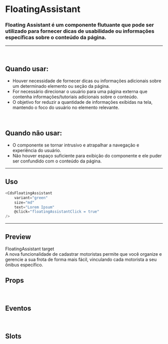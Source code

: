 # FloatingAssistant

### Floating Assistant é um componente flutuante que pode ser utilizado para fornecer dicas de usabilidade ou informações específicas sobre o conteúdo da página.
---
<br>

## Quando usar:
- Houver necessidade de fornecer dicas ou informações adicionais sobre um determinado elemento ou seção da página.
- For necessário direcionar o usuário para uma página externa que contenha informações/tutoriais adicionais sobre o conteúdo.
- O objetivo for reduzir a quantidade de informações exibidas na tela, mantendo o foco do usuário no elemento relevante.


<br>

## Quando não usar:
- O componente se tornar intrusivo e atrapalhar a navegação e experiência do usuário.
- Não houver espaço suficiente para exibição do componente e ele puder ser confundido com o conteúdo da página.


---

## Uso

```js
<CdsFloatingAssistant
	variant="green"
	size="md"
	text="Lorem Ipsum"
	@click="floatingAssistantClick = true"
/>
```

---

## Preview

<PreviewContainer>
	<div
		id="floating-assistant-target"
		style="width: fit-content;"
	>
		FloatingAssistant target
	</div>
	<CdsFloatingAssistant
		v-bind="args"
		v-on="internalEvents"
		targetId="floating-assistant-target"
	>
		A nova funcionalidade de cadastrar motoristas permite que você organize e
		gerencie a sua frota de forma mais fácil, vinculando cada motorista a seu
		ônibus específico.
	</CdsFloatingAssistant>
	<LogBuilder ref="logBuilderRef" :events />
</PreviewContainer>

<PlaygroundBuilder
	:args
	component="FloatingAssistant"
/>
---

## Props

<APITable
	name="FloatingAssistant"
	section="props"
/>
<br>

## Eventos

<APITable
	name="FloatingAssistant"
	section="events"
/>
<br>

## Slots

<APITable
	name="FloatingAssistant"
	section="slots"
/>

<script setup>
import { ref, useTemplateRef, onMounted } from 'vue';
import CdsFloatingAssistant from '@/components/FloatingAssistant.vue';

const logBuilder = useTemplateRef('logBuilderRef');

const events = [
	'update:modelValue',
	'disable-tip'
];

const internalEvents = ref({});

const args = ref({
	url: 'https://medium.com/cidade-saud%C3%A1vel',
});

onMounted(() => {
	internalEvents.value = logBuilder.value.createEventListeners();
});
</script>
